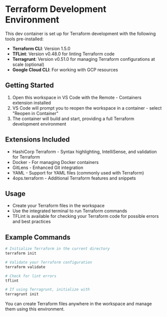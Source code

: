 # Terraform Development Environment

This dev container is set up for Terraform development with the following tools pre-installed:

- **Terraform CLI**: Version 1.5.0
- **TFLint**: Version v0.48.0 for linting Terraform code
- **Terragrunt**: Version v0.51.0 for managing Terraform configurations at scale (optional)
- **Google Cloud CLI**: For working with GCP resources

## Getting Started

1. Open this workspace in VS Code with the Remote - Containers extension installed
2. VS Code will prompt you to reopen the workspace in a container - select "Reopen in Container"
3. The container will build and start, providing a full Terraform development environment

## Extensions Included

- HashiCorp Terraform - Syntax highlighting, IntelliSense, and validation for Terraform
- Docker - For managing Docker containers
- GitLens - Enhanced Git integration
- YAML - Support for YAML files (commonly used with Terraform)
- 4ops.terraform - Additional Terraform features and snippets

## Usage

- Create your Terraform files in the workspace
- Use the integrated terminal to run Terraform commands
- TFLint is available for checking your Terraform code for possible errors and best practices

## Example Commands

```bash
# Initialize Terraform in the current directory
terraform init

# Validate your Terraform configuration
terraform validate

# Check for lint errors
tflint

# If using Terragrunt, initialize with
terragrunt init
```

You can create Terraform files anywhere in the workspace and manage them using this environment.